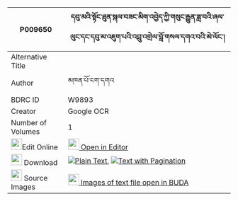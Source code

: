 |P009650|དབུ་མའི་སྟོང་ཐུན་སྐལ་བཟང་མིག་འབྱེད་ཀྱི་གསུང་རྒྱུན་ཟླ་བའི་ཞལ་ལུང་དང་དབུ་མ་འཇུག་པའི་འབྲུ་འགྲེལ་བློ་གསལ་དགའ་བའི་མེ་ལོང་། 
| --- | --- 
|Alternative Title |
|Author| མཁན་པོ་ངག་དགའ
|BDRC ID | W9893
|Creator | Google OCR
|Number of Volumes| 1
|<img width="25" src="https://img.icons8.com/color/25/000000/edit-property.png">Edit Online| [<img width="25" src="https://avatars.githubusercontent.com/u/45091458?s=200&v=4"> Open in Editor](http://editor.openpecha.org/P009650)
|<img width="25" src="https://img.icons8.com/fluent/48/000000/download-2.png"/>  Download | [![](https://img.icons8.com/color/20/000000/txt.png)Plain Text](https://github.com/Openpecha/P009650/releases/download/v1/uma_i_tongtun_kalzang_mik_je_k_plain_P009650.zip), [![](https://img.icons8.com/color/20/000000/txt.png)Text with Pagination](https://github.com/Openpecha/P009650/releases/download/v1/uma_i_tongtun_kalzang_mik_je_k_pages_P009650.zip)
|<img width="25" src="https://img.icons8.com/plasticine/100/000000/pictures-folder.png"/>  Source Images | [<img width="25" src="https://library.bdrc.io/icons/BUDA-small.svg"> Images of text file open in BUDA](https://library.bdrc.io/show/bdr:W9893)